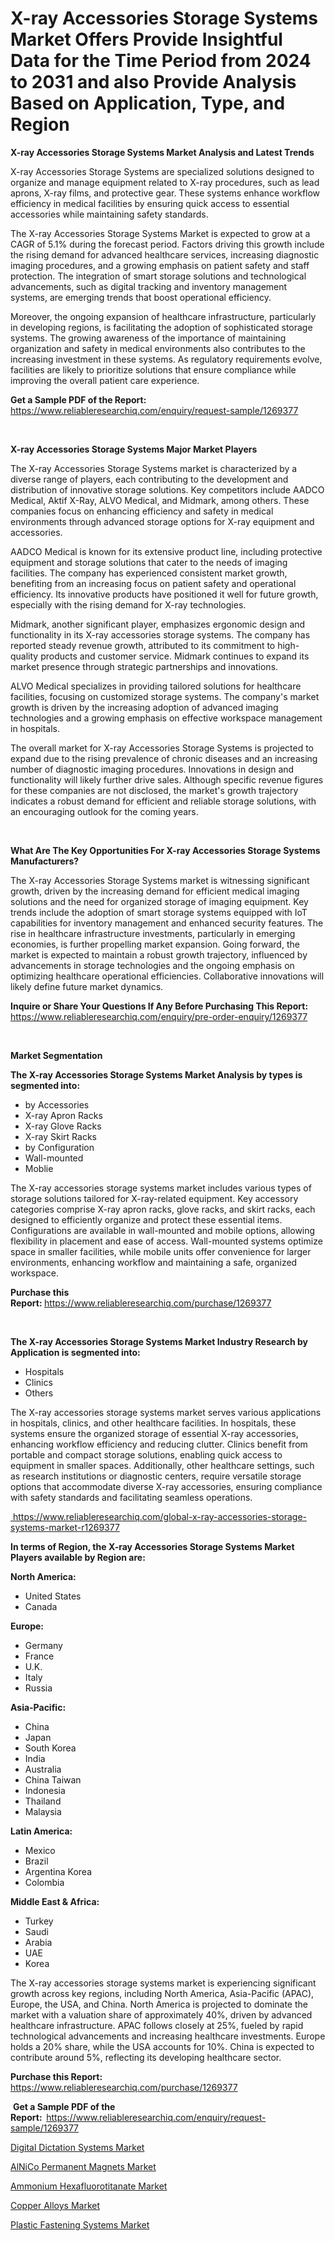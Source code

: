 <p><h1>X-ray Accessories Storage Systems Market Offers Provide Insightful Data for the Time Period from 2024 to 2031 and also Provide Analysis Based on Application, Type, and Region</h1></p><p><strong>X-ray Accessories Storage Systems Market Analysis and Latest Trends</strong></p>
<p><p>X-ray Accessories Storage Systems are specialized solutions designed to organize and manage equipment related to X-ray procedures, such as lead aprons, X-ray films, and protective gear. These systems enhance workflow efficiency in medical facilities by ensuring quick access to essential accessories while maintaining safety standards. </p><p>The X-ray Accessories Storage Systems Market is expected to grow at a CAGR of 5.1% during the forecast period. Factors driving this growth include the rising demand for advanced healthcare services, increasing diagnostic imaging procedures, and a growing emphasis on patient safety and staff protection. The integration of smart storage solutions and technological advancements, such as digital tracking and inventory management systems, are emerging trends that boost operational efficiency. </p><p>Moreover, the ongoing expansion of healthcare infrastructure, particularly in developing regions, is facilitating the adoption of sophisticated storage systems. The growing awareness of the importance of maintaining organization and safety in medical environments also contributes to the increasing investment in these systems. As regulatory requirements evolve, facilities are likely to prioritize solutions that ensure compliance while improving the overall patient care experience.</p></p>
<p><strong>Get a Sample PDF of the Report:&nbsp;</strong> <a href="https://www.reliableresearchiq.com/enquiry/request-sample/1269377?utm_campaign=1088&utm_medium=2&utm_source=Github&utm_content=ia&utm_term=11122024&utm_id=x-ray-accessories-storage-systems">https://www.reliableresearchiq.com/enquiry/request-sample/1269377</a></p>
<p>&nbsp;</p>
<p><strong>X-ray Accessories Storage Systems Major Market Players</strong></p>
<p><p>The X-ray Accessories Storage Systems market is characterized by a diverse range of players, each contributing to the development and distribution of innovative storage solutions. Key competitors include AADCO Medical, Aktif X-Ray, ALVO Medical, and Midmark, among others. These companies focus on enhancing efficiency and safety in medical environments through advanced storage options for X-ray equipment and accessories.</p><p>AADCO Medical is known for its extensive product line, including protective equipment and storage solutions that cater to the needs of imaging facilities. The company has experienced consistent market growth, benefiting from an increasing focus on patient safety and operational efficiency. Its innovative products have positioned it well for future growth, especially with the rising demand for X-ray technologies.</p><p>Midmark, another significant player, emphasizes ergonomic design and functionality in its X-ray accessories storage systems. The company has reported steady revenue growth, attributed to its commitment to high-quality products and customer service. Midmark continues to expand its market presence through strategic partnerships and innovations.</p><p>ALVO Medical specializes in providing tailored solutions for healthcare facilities, focusing on customized storage systems. The company's market growth is driven by the increasing adoption of advanced imaging technologies and a growing emphasis on effective workspace management in hospitals.</p><p>The overall market for X-ray Accessories Storage Systems is projected to expand due to the rising prevalence of chronic diseases and an increasing number of diagnostic imaging procedures. Innovations in design and functionality will likely further drive sales. Although specific revenue figures for these companies are not disclosed, the market's growth trajectory indicates a robust demand for efficient and reliable storage solutions, with an encouraging outlook for the coming years.</p></p>
<p>&nbsp;</p>
<p><strong>What Are The Key Opportunities For X-ray Accessories Storage Systems Manufacturers?</strong></p>
<p><p>The X-ray Accessories Storage Systems market is witnessing significant growth, driven by the increasing demand for efficient medical imaging solutions and the need for organized storage of imaging equipment. Key trends include the adoption of smart storage systems equipped with IoT capabilities for inventory management and enhanced security features. The rise in healthcare infrastructure investments, particularly in emerging economies, is further propelling market expansion. Going forward, the market is expected to maintain a robust growth trajectory, influenced by advancements in storage technologies and the ongoing emphasis on optimizing healthcare operational efficiencies. Collaborative innovations will likely define future market dynamics.</p></p>
<p><strong>Inquire or Share Your Questions If Any Before Purchasing This Report:</strong> <a href="https://www.reliableresearchiq.com/enquiry/pre-order-enquiry/1269377?utm_campaign=1088&utm_medium=2&utm_source=Github&utm_content=ia&utm_term=11122024&utm_id=x-ray-accessories-storage-systems">https://www.reliableresearchiq.com/enquiry/pre-order-enquiry/1269377</a></p>
<p>&nbsp;</p>
<p><strong>Market Segmentation</strong></p>
<p><strong>The X-ray Accessories Storage Systems Market Analysis by types is segmented into:</strong></p>
<p><ul><li>by Accessories</li><li>X-ray Apron Racks</li><li>X-ray Glove Racks</li><li>X-ray Skirt Racks</li><li>by Configuration</li><li>Wall-mounted</li><li>Moblie</li></ul></p>
<p><p>The X-ray accessories storage systems market includes various types of storage solutions tailored for X-ray-related equipment. Key accessory categories comprise X-ray apron racks, glove racks, and skirt racks, each designed to efficiently organize and protect these essential items. Configurations are available in wall-mounted and mobile options, allowing flexibility in placement and ease of access. Wall-mounted systems optimize space in smaller facilities, while mobile units offer convenience for larger environments, enhancing workflow and maintaining a safe, organized workspace.</p></p>
<p><strong>Purchase this Report:&nbsp;</strong><a href="https://www.reliableresearchiq.com/purchase/1269377?utm_campaign=1088&utm_medium=2&utm_source=Github&utm_content=ia&utm_term=11122024&utm_id=x-ray-accessories-storage-systems">https://www.reliableresearchiq.com/purchase/1269377</a></p>
<p>&nbsp;</p>
<p><strong>The X-ray Accessories Storage Systems Market Industry Research by Application is segmented into:</strong></p>
<p><ul><li>Hospitals</li><li>Clinics</li><li>Others</li></ul></p>
<p><p>The X-ray accessories storage systems market serves various applications in hospitals, clinics, and other healthcare facilities. In hospitals, these systems ensure the organized storage of essential X-ray accessories, enhancing workflow efficiency and reducing clutter. Clinics benefit from portable and compact storage solutions, enabling quick access to equipment in smaller spaces. Additionally, other healthcare settings, such as research institutions or diagnostic centers, require versatile storage options that accommodate diverse X-ray accessories, ensuring compliance with safety standards and facilitating seamless operations.</p></p>
<p><a href="https://www.reliableresearchiq.com/global-x-ray-accessories-storage-systems-market-r1269377?utm_campaign=1088&utm_medium=2&utm_source=Github&utm_content=ia&utm_term=11122024&utm_id=x-ray-accessories-storage-systems">&nbsp;https://www.reliableresearchiq.com/global-x-ray-accessories-storage-systems-market-r1269377</a></p>
<p><strong>In terms of Region, the X-ray Accessories Storage Systems Market Players available by Region are:</strong></p>
<p>
    <p> <strong> North America: </strong>
        <ul>
            <li>United States</li>
            <li>Canada</li>
        </ul>
        </p> 
    <p> <strong> Europe: </strong>
        <ul>
            <li>Germany</li>
            <li>France</li>
            <li>U.K.</li>
            <li>Italy</li>
            <li>Russia</li>
        </ul>
        </p> 
    <p> <strong> Asia-Pacific: </strong>
        <ul>
            <li>China</li>
            <li>Japan</li>
            <li>South Korea</li>
            <li>India</li>
            <li>Australia</li>
            <li>China Taiwan</li>
            <li>Indonesia</li>
            <li>Thailand</li>
            <li>Malaysia</li>
        </ul>
        </p> 
    <p> <strong> Latin America: </strong>
        <ul>
            <li>Mexico</li>
            <li>Brazil</li>
            <li>Argentina Korea</li>
            <li>Colombia</li>
        </ul>
        </p> 
    <p> <strong> Middle East & Africa: </strong>
        <ul>
            <li>Turkey</li>
            <li>Saudi</li>
            <li>Arabia</li>
            <li>UAE</li>
            <li>Korea</li>
        </ul>
    </p>
    </p>
<p><p>The X-ray accessories storage systems market is experiencing significant growth across key regions, including North America, Asia-Pacific (APAC), Europe, the USA, and China. North America is projected to dominate the market with a valuation share of approximately 40%, driven by advanced healthcare infrastructure. APAC follows closely at 25%, fueled by rapid technological advancements and increasing healthcare investments. Europe holds a 20% share, while the USA accounts for 10%. China is expected to contribute around 5%, reflecting its developing healthcare sector.</p></p>
<p><strong>Purchase this Report: </strong><a href="https://www.reliableresearchiq.com/purchase/1269377?utm_campaign=1088&utm_medium=2&utm_source=Github&utm_content=ia&utm_term=11122024&utm_id=x-ray-accessories-storage-systems">https://www.reliableresearchiq.com/purchase/1269377</a></p>
<p>&nbsp;<strong>Get a Sample PDF of the Report:&nbsp;&nbsp;</strong><a href="https://www.reliableresearchiq.com/enquiry/request-sample/1269377?utm_campaign=1088&utm_medium=2&utm_source=Github&utm_content=ia&utm_term=11122024&utm_id=x-ray-accessories-storage-systems">https://www.reliableresearchiq.com/enquiry/request-sample/1269377</a></p>
<p><strong></strong></p>
<p><p><a href="https://github.com/manesros8/Market-Research-Report-List-1/blob/main/digital-dictation-systems-market.md?utm_campaign=1088&utm_medium=2&utm_source=Github&utm_content=ia&utm_term=11122024&utm_id=x-ray-accessories-storage-systems">Digital Dictation Systems Market</a></p><p><a href="https://www.linkedin.com/pulse/growth-trajectory-alnico-permanent-magnets-market-2024-2031-projected-ylere?utm_campaign=1088&utm_medium=2&utm_source=Github&utm_content=ia&utm_term=11122024&utm_id=x-ray-accessories-storage-systems">AlNiCo Permanent Magnets Market</a></p><p><a href="https://www.linkedin.com/pulse/in-depth-ammonium-hexafluorotitanate-market-report-size-f3zfe?utm_campaign=1088&utm_medium=2&utm_source=Github&utm_content=ia&utm_term=11122024&utm_id=x-ray-accessories-storage-systems">Ammonium Hexafluorotitanate Market</a></p><p><a href="https://www.linkedin.com/pulse/c-hannibex-sqmmf?utm_campaign=1088&utm_medium=2&utm_source=Github&utm_content=ia&utm_term=11122024&utm_id=x-ray-accessories-storage-systems">Copper Alloys Market</a></p><p><a href="https://github.com/ulyssacrayne00231/Market-Research-Report-List-1/blob/main/plastic-fastening-systems-market.md?utm_campaign=1088&utm_medium=2&utm_source=Github&utm_content=ia&utm_term=11122024&utm_id=x-ray-accessories-storage-systems">Plastic Fastening Systems Market</a></p></p>